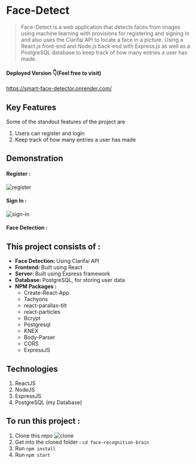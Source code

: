 # Face-Detect

> Face-Detect is a web application that detects faces from images using machine learning with
> provisions for registering and signing in and also
> uses the Clarifai API to locate a face in a picture. Using a React.js front-end and Node.js back-end with Express.js
> as well as a PostgreSQL database to keep track of how many entries a user has made.

#### Deployed Version 👇(Feel free to visit)
https://smart-face-detector.onrender.com/

## Key Features

Some of the standout features of the project are

1.  Users can register and login
2.  Keep track of how many entries a user has made

## Demonstration

#### Register :

![register](https://github.com/MichaelBoitmann/face-recognition-brain/assets/55775047/28b1cc9e-1bcc-4d2b-bfbe-11cfb49d65ab)


#### Sign In :

![sign-in](https://github.com/MichaelBoitmann/face-recognition-brain/assets/55775047/71c007e4-ed7b-436b-a1a3-84a7d7120075)



#### Face Detection :







## This project consists of :

<ul>
  <li><b>Face Detection: </b> Using Clarifai API</li>
  <li><b>Frontend: </b>       Built using React</li>
  <li><b>Server: </b>         Built using Express framework</li>
  <li><b>Database: </b>       PostgreSQL, for storing user data</li>
  <li><b> NPM Packages :</b>  
    <ul>
      <li>Create-React-App</li>
      <li>Tachyons</li>
      <li>react-parallax-tilt</li>
      <li>react-particles</li>
      <li>Bcrypt</li>
      <li>Postgresql</li>
      <li>KNEX</li>
      <li>Body-Parser</li>
      <li>CORS</li>
      <li>ExpressJS</li>
    </ul>                        
</ul>

## Technologies

1. ReactJS
2. NodeJS
3. ExpressJS
4. PostgreSQL (my Database)

## To run this project :

1. Clone this repo
![clone](https://github.com/MichaelBoitmann/face-recognition-brain/assets/55775047/25bd30a9-39bc-4e98-b93c-f1bc7421b792)
2. Get into the cloned folder : `cd face-recognition-brain`
3. Run `npm install`
4. Run `npm start`

